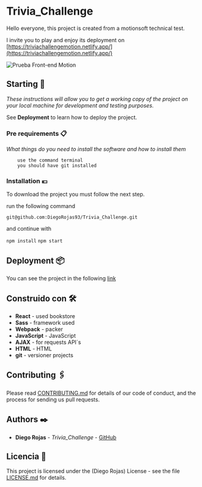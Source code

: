# Trivia_Challenge
Hello everyone, this project is created from a motionsoft technical test.

I invite you to play and enjoy its deployment on [https://triviachallengemotion.netlify.app/](https://triviachallengemotion.netlify.app/)

![Prueba Front-end Motion](https://imgur.com/ZAe4AlH.jpg "Prueba Front-end Motion")

## Starting 🚀

_These instructions will allow you to get a working copy of the project on your local machine for development and testing purposes._

See **Deployment** to learn how to deploy the project.


### Pre requirements 📋

_What things do you need to install the software and how to install them_

```
	use the command terminal
	you should have git installed
```

### Installation 💶

To download the project you must follow the next step.

run the following command

`
git@github.com:DiegoRojas93/Trivia_Challenge.git
`

and continue with

`
npm install
`
`
npm start
`

## Deployment 📦

You can see the project in the following [link](I%20invite%20you%20to%20play%20and%20enjoy%20its%20deployment%20on%20https://triviachallengemotion.netlify.app/)

## Construido con 🛠️

* **React** - used bookstore
* **Sass** - framework used
* **Webpack** - packer
* **JavaScript** - JavaScript
* **AJAX** - for requests API´s
* **HTML** - HTML
* **git** - versioner projects


## Contributing 🖇️

Please read [CONTRIBUTING.md]() for details of our code of conduct, and the process for sending us pull requests.

## Authors ✒️

* **Diego Rojas** - *Trivia_Challenge* - [GitHub](https://github.com/DiegoRojas93)

## Licencia 📄

This project is licensed under the (Diego Rojas) License - see the file [LICENSE.md](LICENSE.md) for details.